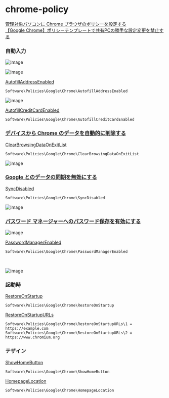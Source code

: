 # chrome-policy

[管理対象パソコンに Chrome ブラウザのポリシーを設定する](https://support.google.com/chrome/a/answer/187202?hl=ja)\
[【Google Chrome】ポリシーテンプレートで共有PCの勝手な設定変更を禁止する](https://atmarkit.itmedia.co.jp/ait/articles/1906/12/news018.html)


### 自動入力
![image](https://user-images.githubusercontent.com/1501327/154174337-bb846f65-5aef-4cad-97c4-50e6f5d87ea8.png)

![image](https://user-images.githubusercontent.com/1501327/154174083-fbaf51e4-32b5-4379-b40f-53659b9ac433.png)

[AutofillAddressEnabled](https://chromeenterprise.google/policies/?policy=AutofillAddressEnabled)
```
Software\Policies\Google\Chrome\AutofillAddressEnabled
```

![image](https://user-images.githubusercontent.com/1501327/154174399-7cbb3dd6-b974-46eb-a55d-27af1eb86496.png)

[AutofillCreditCardEnabled](https://chromeenterprise.google/policies/?policy=AutofillCreditCardEnabled)
```
Software\Policies\Google\Chrome\AutofillCreditCardEnabled
```

### [デバイスから Chrome のデータを自動的に削除する](https://support.google.com/chrome/a/answer/10686330?hl=ja)

[ClearBrowsingDataOnExitList](https://chromeenterprise.google/policies/?policy=ClearBrowsingDataOnExitList)
```
Software\Policies\Google\Chrome\ClearBrowsingDataOnExitList
```

![image](https://user-images.githubusercontent.com/1501327/154178065-433e2abf-332c-413b-9578-3454a54308dd.png)

### [Google とのデータの同期を無効にする](https://admx.help/?Category=Chrome&Policy=Google.Policies.Chrome::SyncDisabled&Language=ja-jp)

[SyncDisabled](https://chromeenterprise.google/policies/?policy=SyncDisabled)
```
Software\Policies\Google\Chrome\SyncDisabled
```

![image](https://user-images.githubusercontent.com/1501327/154179523-1645df55-cbad-4a30-9474-9df23194f57a.png)

### [パスワード マネージャーへのパスワード保存を有効にする](https://admx.help/?Category=Chrome&Policy=Google.Policies.Chrome::PasswordManagerEnabled&Language=ja-jp)

![image](https://user-images.githubusercontent.com/1501327/154181026-fb5d3da5-8df7-4c0b-94cc-29ec29dc4365.png)

[PasswordManagerEnabled](https://chromeenterprise.google/policies/?policy=PasswordManagerEnabled)
```
Software\Policies\Google\Chrome\PasswordManagerEnabled
```

<br>

![image](https://user-images.githubusercontent.com/1501327/154184046-f2cd70c7-8563-4789-817d-de4d72d4578e.png)


### 起動時

[RestoreOnStartup](https://chromeenterprise.google/policies/#RestoreOnStartup)
```
Software\Policies\Google\Chrome\RestoreOnStartup
```

[RestoreOnStartupURLs](https://chromeenterprise.google/policies/#RestoreOnStartupURLs)
```
Software\Policies\Google\Chrome\RestoreOnStartupURLs\1 = https://example.com
Software\Policies\Google\Chrome\RestoreOnStartupURLs\2 = https://www.chromium.org
```

### テザイン

[ShowHomeButton](https://chromeenterprise.google/policies/#ShowHomeButton)
```
Software\Policies\Google\Chrome\ShowHomeButton
```

[HomepageLocation](https://chromeenterprise.google/policies/#HomepageLocation)
```
Software\Policies\Google\Chrome\HomepageLocation
```

<br>
